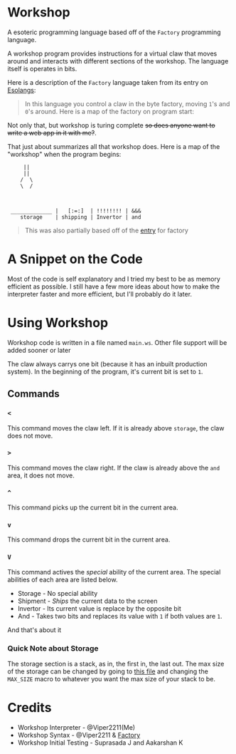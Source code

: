 # Workshop
A esoteric programming language based off of the `Factory` programming language.

A workshop program provides instructions for a virtual claw that moves around and interacts with different sections of the workshop. The language itself is operates in bits. 

Here is a description of the `Factory` language taken from its entry on [Esolangs](esolangs.org):
> In this language you control a claw in the byte factory, moving `1`'s and `0`'s around. Here is a map of the factory on program start:

Not only that, but workshop is turing complete ~~so does anyone want to write a web app in it with me?~~.

That just about summarizes all that workshop does. Here is a map of the "workshop" when the program begins:
```
     ||
     ||
    /  \
    \  /



 _____________ |   [:=:]  | !!!!!!!! | &&& 
    storage    | shipping | Invertor | and
```
> This was also partially based off of the [entry](https://esolangs.org/wiki/Factory) for factory

# A Snippet on the Code
Most of the code is self explanatory and I tried my best to be as memory efficient as possible. I still have a few more ideas about how to make the interpreter faster and more efficient, but I'll probably do it later.

# Using Workshop
Workshop code is written in a file named `main.ws`. Other file support will be added sooner or later

The claw always carrys one bit (because it has an inbuilt production system). In the beginning of the program, it's current bit is set to `1`.

## Commands
### `<`
This command moves the claw left. If it is already above `storage`, the claw does not move.
### `>` 
This command moves the claw right. If the claw is already above the `and` area, it does not move.
### `^`
This command picks up the current bit in the current area.
### `v` 
This command drops the current bit in the current area.
### `V`
This command actives the _special_ ability of the current area. The special abilities of each area are listed below.
- Storage - No special ability
- Shipment - _Ships_ the current data to the screen
- Invertor - Its current value is replace by the opposite bit
- And - Takes two bits and replaces its value with `1` if both values are `1`.

And that's about it

### Quick Note about Storage
The storage section is a stack, as in, the first in, the last out. The max size of the storage can be changed by going to [this file](https://repl.it/@Viper2211/Workshop#src/common.h) and changing the `MAX_SIZE` macro to whatever you want the max size of your stack to be.

# Credits
- Workshop Interpreter - @Viper2211(Me)
- Workshop Syntax - @Viper2211 & [Factory](https://esolangs.org/wiki/Factory)
- Workshop Initial Testing - Suprasada J and Aakarshan K